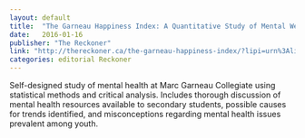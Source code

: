 ```yaml
---
layout: default
title:  "The Garneau Happiness Index: A Quantitative Study of Mental Well-Being at MGCI"
date:   2016-01-16
publisher: "The Reckoner"
link: "http://thereckoner.ca/the-garneau-happiness-index/?lipi=urn%3Ali%3Apage%3Ad_flagship3_profile_view_base%3B9U5XZvFLSIiPje%2FykIgcrw%3D%3D"
categories: editorial Reckoner
---
```

Self-designed study of mental health at Marc Garneau Collegiate using statistical methods and critical analysis. Includes thorough discussion of mental health resources available to secondary students, possible causes for trends identified, and misconceptions regarding mental health issues prevalent among youth.
